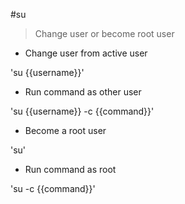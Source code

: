 #su

> Change user or become root user

- Change user from active user

'su {{username}}'

- Run command as other user

'su {{username}} -c {{command}}'

- Become a root user

'su'

- Run command as root

'su -c {{command}}'
